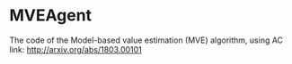 # MVEAgent
The code of the Model-based value estimation (MVE) algorithm, using AC
link: http://arxiv.org/abs/1803.00101
